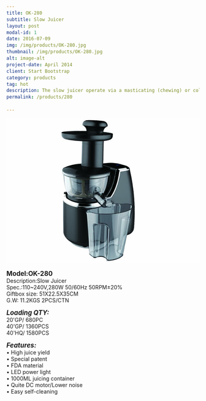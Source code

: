 ```yaml
---
title: OK-280
subtitle: Slow Juicer
layout: post
modal-id: 1
date: 2016-07-09
img: /img/products/OK-280.jpg
thumbnail: /img/products/OK-280.jpg
alt: image-alt
project-date: April 2014
client: Start Bootstrap
category: products
tag: hot
description: The slow juicer operate via a masticating (chewing) or cold press method to produce a superior juice to their centrifugal counterparts. In contrast to the rough extraction and high speeds of centrifugal juicers, cold press juicers operate at lower speeds and gently compress fruit and vegetables to ‘squeeze’ out their juice. While more costly, their slower and more thorough extraction rates produce a higher-quality juice, and more of it.
permalink: /products/280

---
```


<div>
<img src="/img/products/OK-280.jpg"  class="img-responsive img-centered"/>
</div>





<big>**Model:OK-280**</big>   
  Description:Slow Juicer   
 Spec.:110~240V,280W 50/60Hz  50RPM±20%     
 Giftbox size: 51X22.5X35CM        
 G.W: 11.2KGS   2PCS/CTN         

<big>**_Loading QTY:_**</big>     
 20'GP/  680PC     
      40'GP/  1360PCS   
      40'HQ/  1580PCS   

<big>**_Features:_**</big>                                                 
• High juice yield  
• Special patent      
• FDA material   
• LED power light  
• 1000ML juicing container  
• Quite DC motor/Lower noise  
• Easy self-cleaning    
